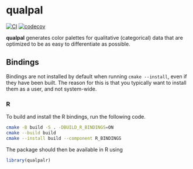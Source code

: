 # qualpal

[![CI](https://github.com/jolars/qualpal/actions/workflows/ci.yaml/badge.svg)](https://github.com/jolars/qualpal/actions/workflows/ci.yaml)
[![codecov](https://codecov.io/gh/jolars/qualpal/graph/badge.svg?token=p5JTFa9BUz)](https://codecov.io/gh/jolars/qualpal)

**qualpal** generates color palettes for qualitative (categorical) data that are optimized to be as easy to differentiate as possible.

## Bindings

Bindings are not installed by default when running `cmake --install`, even if they have been built. The reason for this is that you typically want to install them as a user, and not system-wide.

### R

To build and install the R bindings, run the following code.

```bash
cmake -B build -S . -DBUILD_R_BINDINGS=ON
cmake --build build
cmake --install build --component R_BINDINGS
```

The package should then be available in R using

```r
library(qualpalr)
```
